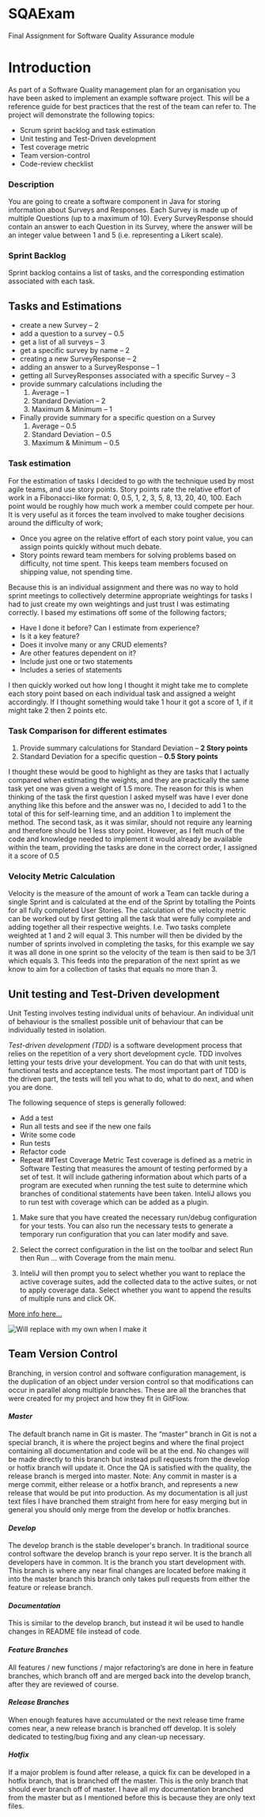 # SQAExam
Final Assignment for Software Quality Assurance module

# Introduction
As part of a Software Quality management plan for an organisation you have been asked to implement an example software project. This will be a reference guide for best practices that the rest of the team can refer to. The project will demonstrate the following topics:
* Scrum sprint backlog and task estimation
* Unit testing and Test-Driven development
* Test coverage metric
* Team version-control
* Code-review checklist
### Description
You are going to create a software component in Java for storing information about Surveys and Responses. Each Survey is made up of multiple Questions (up to a maximum of 10). Every SurveyResponse should contain an answer to each Question in its Survey, where the answer will be an integer value between 1 and 5 (i.e. representing a Likert scale).
### Sprint Backlog
Sprint backlog contains a list of tasks, and the corresponding estimation associated with each task.
## Tasks and Estimations
* create a new Survey – 2
* add a question to a survey – 0.5
* get a list of all surveys – 3
* get a specific survey by name – 2
* creating a new SurveyResponse – 2
* adding an answer to a SurveyResponse – 1
* getting all SurveyResponses associated with a specific Survey – 3
* provide summary calculations including the
    1. Average – 1
    2. Standard Deviation – 2
    3. Maximum & Minimum – 1
* Finally provide summary for a specific question on a Survey
    1. Average – 0.5
    2. Standard Deviation – 0.5
    3. Maximum & Minimum – 0.5

### Task estimation
For the estimation of tasks I decided to go with the technique used by most agile teams, and use story points. Story points rate the relative effort of work in a Fibonacci-like format: 0, 0.5, 1, 2, 3, 5, 8, 13, 20, 40, 100. Each point would be roughly how much work a member could compete per hour. It is very useful as it forces the team involved to make tougher decisions around the difficulty of work;
* Once you agree on the relative effort of each story point value, you can assign points quickly without much debate.
* Story points reward team members for solving problems based on difficulty, not time spent. This keeps team members focused on shipping value, not spending time.

Because this is an individual assignment and there was no way to hold sprint meetings to collectively determine appropriate weightings for tasks I had to just create my own weightings and just trust I was estimating correctly. I based my estimations off some of the following factors;
* Have I done it before? Can I estimate from experience?
* Is it a key feature?
* Does it involve many or any CRUD elements?
* Are other features dependent on it?
* Include just one or two statements
* Includes a series of statements

I then quickly worked out how long I thought it might take me to complete each story point based on each individual task and assigned a weight accordingly. If I thought something would take 1 hour it got a score of 1, if it might take 2 then 2 points etc.

### Task Comparison for different estimates
1. Provide summary calculations for Standard Deviation – **2 Story points**
2. Standard Deviation for a specific question – **0.5 Story points**

I thought these would be good to highlight as they are tasks that I actually compared when estimating the weights, and they are practically the same task yet one was given a weight of 1.5 more. The reason for this is when thinking of the task the first question I asked myself was have I ever done anything like this before and the answer was no, I decided to add 1 to the total of this for self-learning time, and an addition 1 to implement the method. The second task, as it was similar, should not require any learning and therefore should be 1 less story point. However, as I felt much of the code and knowledge needed to implement it would already be available within the team, providing the tasks are done in the correct order, I assigned it a score of 0.5
### Velocity Metric Calculation
Velocity is the measure of the amount of work a Team can tackle during a single Sprint and is calculated at the end of the Sprint by totalling the Points for all fully completed User Stories. The calculation of the velocity metric can be worked out by first getting all the task that were fully complete and adding together all their respective weights. I.e. Two tasks complete weighted at 1 and 2 will equal 3. This number will then be divided by the number of sprints involved in completing the tasks, for this example we say it was all done in one sprint so the velocity of the team is then said to be 3/1 which equals 3.
This feeds into the preparation of the next sprint as we know to aim for a collection of tasks that equals no more than 3.

## Unit testing and Test-Driven development

Unit Testing involves testing individual units of behaviour. An individual unit of behaviour is the smallest possible unit of behaviour that can be individually tested in isolation.

*Test-driven development (TDD)* is a software development process that relies on the repetition of a very short development cycle. TDD involves letting your tests drive your development. You can do that with unit tests, functional tests and acceptance tests. The most important part of TDD is the driven part, the tests will tell you what to do, what to do next, and when you are done. 

The following sequence of steps is generally followed:
* Add a test
* Run all tests and see if the new one fails
* Write some code
* Run tests
* Refactor code
* Repeat
##Test Coverage Metric
Test coverage is defined as a metric in Software Testing that measures the amount of testing performed by a set of test. It will include gathering information about which parts of a program are executed when running the test suite to determine which branches of conditional statements have been taken.
InteliJ allows you to run test with coverage which can be added as a plugin.
1. Make sure that you have created the necessary run/debug configuration for your tests.
You can also run the necessary tests to generate a temporary run configuration that you can later modify and save.
2. Select the correct configuration in the list on the toolbar and select Run then Run ... with Coverage from the main menu.

3. InteliJ will then prompt you to select whether you want to replace the active coverage suites, add the collected data to the active suites, or not to apply coverage data.
Select whether you want to append the results of multiple runs and click OK.

[More info here...](https://www.jetbrains.com/help/idea/running-test-with-coverage.html)

![Will replace with my own when I make it](https://resources.jetbrains.com/help/img/idea/2020.1/coverage-in-project-tw.png)
## Team Version Control
Branching, in version control and software configuration management, is the duplication of an object under version control so that modifications can occur in parallel along multiple branches. These are all the branches that were created for my project and how they fit in GitFlow.
#### *Master*
The default branch name in Git is master. The “master” branch in Git is not a special branch, it is where the project begins and where the final project containing all documentation and code will be at the end. No changes will be made directly to this branch but instead pull requests from the develop or hotfix branch will update it. Once the QA is satisfied with the quality, the release branch is merged into master. 
 Note: Any commit in master is a merge commit, either release or a hotfix branch, and represents a new release that would be put into production. As my documentation is all just text files I have branched them straight from here for easy merging but in general you should only merge from the develop or hotfix branches.
#### *Develop*
The develop branch is the stable developer's branch. In traditional source control software the develop branch is your repo server. It is the branch all developers have in common. It is the branch you start development with. This branch is where any near final changes are located before making it into the master branch this branch only takes pull requests from either the feature or release branch.
#### *Documentation*
This is similar to the develop branch, but instead it wil be used to handle changes in README file instead of code.
#### *Feature Branches*
All features / new functions / major refactoring’s are done in here in feature branches, which branch off and are merged back into the develop branch, after they are reviewed of course. 
#### *Release Branches*
When enough features have accumulated or the next release time frame comes near, a new release branch is branched off develop. It is solely dedicated to testing/bug fixing and any clean-up necessary.
#### *Hotfix* 
If a major problem is found after release, a quick fix can be developed in a hotfix branch, that is branched off the master. This is the only branch that should ever branch off of master. I have all my documentation branched from the master but as I mentioned before this is because they are only text files.
